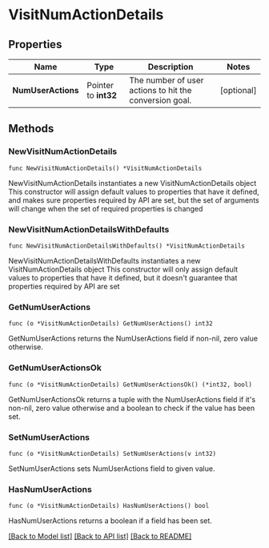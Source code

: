 # VisitNumActionDetails

## Properties

Name | Type | Description | Notes
------------ | ------------- | ------------- | -------------
**NumUserActions** | Pointer to **int32** | The number of user actions to hit the conversion goal. | [optional] 

## Methods

### NewVisitNumActionDetails

`func NewVisitNumActionDetails() *VisitNumActionDetails`

NewVisitNumActionDetails instantiates a new VisitNumActionDetails object
This constructor will assign default values to properties that have it defined,
and makes sure properties required by API are set, but the set of arguments
will change when the set of required properties is changed

### NewVisitNumActionDetailsWithDefaults

`func NewVisitNumActionDetailsWithDefaults() *VisitNumActionDetails`

NewVisitNumActionDetailsWithDefaults instantiates a new VisitNumActionDetails object
This constructor will only assign default values to properties that have it defined,
but it doesn't guarantee that properties required by API are set

### GetNumUserActions

`func (o *VisitNumActionDetails) GetNumUserActions() int32`

GetNumUserActions returns the NumUserActions field if non-nil, zero value otherwise.

### GetNumUserActionsOk

`func (o *VisitNumActionDetails) GetNumUserActionsOk() (*int32, bool)`

GetNumUserActionsOk returns a tuple with the NumUserActions field if it's non-nil, zero value otherwise
and a boolean to check if the value has been set.

### SetNumUserActions

`func (o *VisitNumActionDetails) SetNumUserActions(v int32)`

SetNumUserActions sets NumUserActions field to given value.

### HasNumUserActions

`func (o *VisitNumActionDetails) HasNumUserActions() bool`

HasNumUserActions returns a boolean if a field has been set.


[[Back to Model list]](../README.md#documentation-for-models) [[Back to API list]](../README.md#documentation-for-api-endpoints) [[Back to README]](../README.md)


